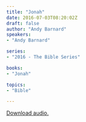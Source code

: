 ```yaml
---
title: "Jonah"
date: 2016-07-03T08:20:02Z
draft: false
author: "Andy Barnard"
speakers:
- "Andy Barnard"

series:
- "2016 - The Bible Series"

books:
- "Jonah"

topics:
- "Bible"

---
```

[Download audio.](https://s3-eu-west-1.amazonaws.com/renownchurch/sermons/2016/07/2016-07-03_Jonah_LQ.mp3)